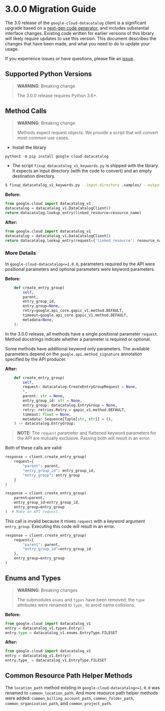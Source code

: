 # 3.0.0 Migration Guide

The 3.0 release of the `google-cloud-datacatalog` client is a significant upgrade based on a [next-gen code generator](https://github.com/googleapis/gapic-generator-python), and includes substantial interface changes. Existing code written for earlier versions of this library will likely require updates to use this version. This document describes the changes that have been made, and what you need to do to update your usage.

If you experience issues or have questions, please file an [issue](https://github.com/googleapis/python-datacatalog/issues).

## Supported Python Versions

> **WARNING**: Breaking change
> 
> The 3.0.0 release requires Python 3.6+.


## Method Calls

> **WARNING**: Breaking change
>
> Methods expect request objects. We provide a script that will convert most common use cases.

* Install the library

```py
python3 -m pip install google-cloud-datacatalog
```

* The script `fixup_datacatalog_v1_keywords.py` is shipped with the library. It expects
an input directory (with the code to convert) and an empty destination directory.

```sh
$ fixup_datacatalog_v1_keywords.py --input-directory .samples/ --output-directory samples/
```

**Before:**
```py
from google.cloud import datacatalog_v1
datacatalog = datacatalog_v1.DataCatalogClient()
return datacatalog.lookup_entry(linked_resource=resource_name)
```


**After:**
```py
from google.cloud import datacatalog_v1
datacatalog = datacatalog_v1.DataCatalogClient()
return datacatalog.lookup_entry(request={'linked_resource': resource_name})
```

### More Details

In `google-cloud-datacatalog<=1.0.0`, parameters required by the API were positional parameters and optional parameters were keyword parameters.

**Before:**
```py
    def create_entry_group(
        self,
        parent,
        entry_group_id,
        entry_group=None,
        retry=google.api_core.gapic_v1.method.DEFAULT,
        timeout=google.api_core.gapic_v1.method.DEFAULT,
        metadata=None,
    ):
```

In the 3.0.0 release, all methods have a single positional parameter `request`. Method docstrings indicate whether a parameter is required or optional.

Some methods have additional keyword only parameters. The available parameters depend on the `google.api.method_signature` annotation specified by the API producer.


**After:**
```py
    def create_entry_group(
        self,
        request: datacatalog.CreateEntryGroupRequest = None,
        *,
        parent: str = None,
        entry_group_id: str = None,
        entry_group: datacatalog.EntryGroup = None,
        retry: retries.Retry = gapic_v1.method.DEFAULT,
        timeout: float = None,
        metadata: Sequence[Tuple[str, str]] = (),
    ) -> datacatalog.EntryGroup:
```

> **NOTE:** The `request` parameter and flattened keyword parameters for the API are mutually exclusive.
> Passing both will result in an error.

Both of these calls are valid:

```py
response = client.create_entry_group(
    request={
        "parent": parent,
        "entry_group_id": entry_group_id,
        "entry_group": entry_group
    }
)
```

```py
response = client.create_entry_group(
    parent=parent, 
    entry_group_id=entry_group_id,
    entry_group=entry_group
)  # Make an API request.
```

This call is invalid because it mixes `request` with a keyword argument `entry_group`. Executing this code
will result in an error.

```py
response = client.create_entry_group(
    request={
        "parent": parent,
        "entry_group_id"=entry_group_id
    },
    entry_group=entry_group
)
```



## Enums and Types


> **WARNING**: Breaking changes
> 
> The submodules `enums` and `types` have been removed; the `type` attributes were renamed to `type_` to avoid name collisions.

**Before:**
```py
from google.cloud import datacatalog_v1
entry = datacatalog_v1.types.Entry()
entry.type = datacatalog_v1.enums.EntryType.FILESET
```


**After:**
```py
from google.cloud import datacatalog_v1
entry = datacatalog_v1.Entry()
entry.type_ = datacatalog_v1.EntryType.FILESET
```

## Common Resource Path Helper Methods

The `location_path` method existing in `google-cloud-datacatalog<=1.0.0` was renamed to `common_location_path`.
And more resource path helper methods were added: `common_billing_account_path`, `common_folder_path`, `common_organization_path`, and `common_project_path`.
